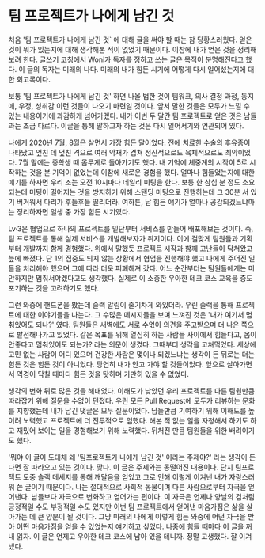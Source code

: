 # 팀 프로젝트가 나에게 남긴 것

처음 '팀 프로젝트가 나에게 남긴 것` 에 대해 글을 써야 할 때는 참 당황스러웠다. 얻은 것이 뭐가 있는지에 대해 생각해본 적이 없었기 때문이다. 이참에 내가 얻은 것을 정리해보려 한다. 글쓰기 코칭에서 Woni가 독자를 정하고 쓰는 글은 목적이 분명해진다고 했다. 이 글의 독자는 미래의 나다. 미래의 내가 힘든 시기에 어떻게 다시 일어섰는지에 대한 회고록이다.

보통 '팀 프로젝트가 나에게 남긴 것' 하면 나올 법한 것이 팀워크, 의사 결정 과정, 동지애, 우정, 성취감 이런 것들이 나오기 마련일 것이다. 앞서 말한 것들은 모두가 느낄 수 있는 내용이기에 과감하게 넘어가겠다. 내가 이번 두 달간 팀 프로젝트로 얻은 것은 남들과는 조금 다르다. 이글을 통해 말하고자 하는 것은 다시 일어서기와 연관되어 있다.

나에게 2020년 7월, 8월은 살면서 가장 힘든 달이었다. 전에 치료한 수술의 후유증이 나타났고 엎친 데 덮친 격으로 여러 악재가 겹쳐 정신적으로도 육체적으로도 최악이었다. 7월 말에는 중학생 때 몸무게로 돌아가기도 했다. 내 기억에 체중계의 시작이 5로 시작하는 것을 본 기억이 없었는데 이참에 새로운 경험을 했다. 얼마나 힘들었는지에 대한 얘기를 하자면 우리 조는 오전 10시마다 데일리 미팅을 한다. 보통 한 삼십 분 정도 소요되는데 미팅이 길어지는 것을 방지하기 위해 스탠딩 미팅으로 진행하는데 그 30분 서 있기 버거워서 다리가 후들후들 떨리더라. 여하튼, 남 힘든 얘기가 얼마나 공감되겠느냐마는 정리하자면 일생 중 가장 힘든 시기였다.

Lv·3은 협업으로 하나의 프로젝트를 밑단부터 서비스를 만들어 배포해보는 것이다. 즉, 팀 프로젝트를 통해 실제 서비스를 개발해보자가 취지이다. 이에 걸맞게 팀원들과 기획부터 개발까지 함께 경험했다. 위에서 말했듯 프로젝트 시작과 함께 고난들이 닥쳐왔고 늪에 빠졌다. 단 1의 집중도 되지 않는 상황에서 협업을 진행해야 했고 나에게 주어진 일들을 처리해야 했으며 그에 따라 더욱 피폐해져 갔다. 어느 순간부터는 팀원들에게는 미안하지만 멈춰서야겠다고도 생각했다. 실제로 이 소중한 우아한 테크 코스 교육을 중도 포기하는 것을 고려하기도 했다.

그런 와중에 핸드폰을 봤는데 슬랙 알림이 줄기차게 와있더라. 우린 슬랙을 통해 프로젝트에 대한 이야기들을 나눈다. 그 수많은 메시지들을 보며 느껴진 것은 '내가 여기서 멈춰있어도 되나?' 였다. 팀원들은 새벽에도 서로 수없이 의견을 주고받으며 더 나은 쪽으로 발전해나가고 있었다. 같은 목표를 위해 열심히 하는 사람들 사이에서 힘들다고, 몸이 안좋다고 멈춰있어도 되는가? 라는 의문이 생겼다. 그때부터 생각을 고쳐먹었다. 세상에 고민 없는 사람이 어디 있으며 건강한 사람은 몇이나 되겠느냐는 생각이 든 뒤로는 더는 힘든 것은 힘든 것이 아니었다. 당연히 내가 안고 가야 할 것들이었다. 앞으로 살아가면서 역경이 닥칠 때마다 힘든 것을 탓하며 가만히 있을 수 없었다.

생각의 변화 뒤로 많은 것을 해내었다. 이해도가 낮았던 우리 프로젝트를 다른 팀원만큼 따라잡기 위해 질문을 수없이 던졌다. 우린 모든 Pull Request에 모두가 리뷰하는 문화를 지향했는데 내가 남긴 댓글은 모두 질문이었다. 남들만큼 기여하기 위해 이해도를 높이려 노력했고 프로젝트에 더 전투적으로 임했다. 해본 적 없는 일을 자청해서 하기도 하고 재밌어 보이는 일을 경험해보기 위해 노력했다. 뒤처진 만큼 팀원들을 위한 배려이기도 했다.

'뭐야 이 글이 도대체 왜 '팀프로젝트가 나에게 남긴 것' 이라는 주제야?' 라는 생각이 든다면 잘 따라오고 있는 것이다. 맞다. 이 글은 주제와는 동떨어진 내용이다. 단지 팀프로젝트 도중 슬랙 메세지를 통해 깨달음을 얻었고 그로 인해 이렇게 이겨낸 내가 자랑스러워 쓴 글이기 때문이다. 나는 절대적으로 사회적 동물이며 다른 사람으로부터 자극을 얻어낸다. 남들보다 자극으로 변화하고 얻어가는 편이다. 이 자극은 언제나 양날의 검처럼 긍정적일 수도 부정적일 수도 있지만 이번 팀 프로젝트에서 얻어낸 마음가짐은 삶을 살아가는 데 큰 양분이 될 것이다. 그냥 미래의 나에게 이렇게 힘든 와중에 어떤 자극을 받아 어떤 마음가짐을 얻을 수 있었는지 얘기하고 싶었다. 나중에 힘들 때마다 이 글을 꺼내 읽자. 이 글은 언제고 우아한 테크 코스에 남아 있을 테니까. 정말 고생했다. 잘 이겨냈다.
